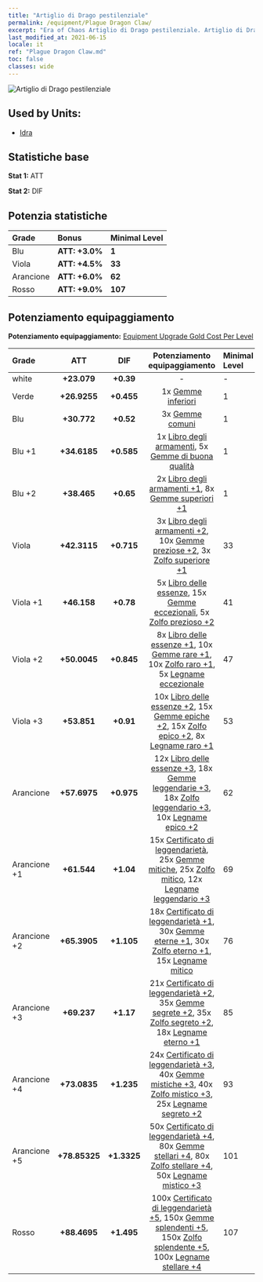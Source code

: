 ```yaml
---
title: "Artiglio di Drago pestilenziale"
permalink: /equipment/Plague Dragon Claw/
excerpt: "Era of Chaos Artiglio di Drago pestilenziale. Artiglio di Drago pestilenziale"
last_modified_at: 2021-06-15
locale: it
ref: "Plague Dragon Claw.md"
toc: false
classes: wide
---
```


  ![Artiglio di Drago pestilenziale](/images/e/e_8073.png)

## Used by Units:

* [Idra](/it/units/Hydra/) 


## Statistiche base
 **Stat 1:** ATT

 **Stat 2:** DIF

## Potenzia statistiche

  |     Grade    |   Bonus | Minimal Level | 
  |:-------------|:--------|:--------------| 
  | Blu | **ATT: +3.0%** | **1** | 
  | Viola | **ATT: +4.5%** | **33** | 
  | Arancione | **ATT: +6.0%** | **62** | 
  | Rosso | **ATT: +9.0%** | **107** | 


## Potenziamento equipaggiamento
 **Potenziamento equipaggiamento:** [Equipment Upgrade Gold Cost Per Level](/equipment/EquipmentUpgradeCostPerLevel/) 

  |          Grade      | ATT | DIF | Potenziamento equipaggiamento | Minimal Level |
  |:--------------------|:---------:|:---------:|:----------------:|:--------------|
  | white | **+23.079** | **+0.39** | - | - |
  | Verde | **+26.9255** | **+0.455** | 1x [Gemme inferiori](/ItemsIT/mat_4/) | 1 |
  | Blu | **+30.772** | **+0.52** | 3x [Gemme comuni](/ItemsIT/mat_10/) | 1 |
  | Blu +1 | **+34.6185** | **+0.585** | 1x [Libro degli armamenti](/ItemsIT/mat_18/), 5x [Gemme di buona qualità](/ItemsIT/mat_16/) | 1 |
  | Blu +2 | **+38.465** | **+0.65** | 2x [Libro degli armamenti +1](/ItemsIT/mat_25/), 8x [Gemme superiori +1](/ItemsIT/mat_23/) | 1 |
  | Viola | **+42.3115** | **+0.715** | 3x [Libro degli armamenti +2](/ItemsIT/mat_32/), 10x [Gemme preziose +2](/ItemsIT/mat_30/), 3x [Zolfo superiore +1](/ItemsIT/mat_22/) | 33 |
  | Viola +1 | **+46.158** | **+0.78** | 5x [Libro delle essenze](/ItemsIT/mat_39/), 15x [Gemme eccezionali](/ItemsIT/mat_37/), 5x [Zolfo prezioso +2](/ItemsIT/mat_29/) | 41 |
  | Viola +2 | **+50.0045** | **+0.845** | 8x [Libro delle essenze +1](/ItemsIT/mat_46/), 10x [Gemme rare +1](/ItemsIT/mat_44/), 10x [Zolfo raro +1](/ItemsIT/mat_43/), 5x [Legname eccezionale](/ItemsIT/mat_34/) | 47 |
  | Viola +3 | **+53.851** | **+0.91** | 10x [Libro delle essenze +2](/ItemsIT/mat_53/), 15x [Gemme epiche +2](/ItemsIT/mat_51/), 15x [Zolfo epico +2](/ItemsIT/mat_50/), 8x [Legname raro +1](/ItemsIT/mat_41/) | 53 |
  | Arancione | **+57.6975** | **+0.975** | 12x [Libro delle essenze +3](/ItemsIT/mat_60/), 18x [Gemme leggendarie +3](/ItemsIT/mat_58/), 18x [Zolfo leggendario +3](/ItemsIT/mat_57/), 10x [Legname epico +2](/ItemsIT/mat_48/) | 62 |
  | Arancione +1 | **+61.544** | **+1.04** | 15x [Certificato di leggendarietà](/ItemsIT/mat_67/), 25x [Gemme mitiche](/ItemsIT/mat_65/), 25x [Zolfo mitico](/ItemsIT/mat_64/), 12x [Legname leggendario +3](/ItemsIT/mat_55/) | 69 |
  | Arancione +2 | **+65.3905** | **+1.105** | 18x [Certificato di leggendarietà +1](/ItemsIT/mat_74/), 30x [Gemme eterne +1](/ItemsIT/mat_72/), 30x [Zolfo eterno +1](/ItemsIT/mat_71/), 15x [Legname mitico](/ItemsIT/mat_62/) | 76 |
  | Arancione +3 | **+69.237** | **+1.17** | 21x [Certificato di leggendarietà +2](/ItemsIT/mat_81/), 35x [Gemme segrete +2](/ItemsIT/mat_79/), 35x [Zolfo segreto +2](/ItemsIT/mat_78/), 18x [Legname eterno +1](/ItemsIT/mat_69/) | 85 |
  | Arancione +4 | **+73.0835** | **+1.235** | 24x [Certificato di leggendarietà +3](/ItemsIT/mat_88/), 40x [Gemme mistiche +3](/ItemsIT/mat_86/), 40x [Zolfo mistico +3](/ItemsIT/mat_85/), 25x [Legname segreto +2](/ItemsIT/mat_76/) | 93 |
  | Arancione +5 | **+78.85325** | **+1.3325** | 50x [Certificato di leggendarietà +4](/ItemsIT/mat_95/), 80x [Gemme stellari +4](/ItemsIT/mat_93/), 80x [Zolfo stellare +4](/ItemsIT/mat_92/), 50x [Legname mistico +3](/ItemsIT/mat_83/) | 101 |
  | Rosso | **+88.4695** | **+1.495** | 100x [Certificato di leggendarietà +5](/ItemsIT/mat_102/), 150x [Gemme splendenti +5](/ItemsIT/mat_100/), 150x [Zolfo splendente +5](/ItemsIT/mat_99/), 100x [Legname stellare +4](/ItemsIT/mat_90/) | 107 |

